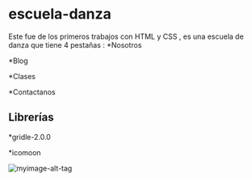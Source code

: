 # escuela-danza
Este fue de los primeros trabajos con HTML y CSS , es una escuela de danza que tiene 4 pestañas :
*Nosotros

*Blog

*Clases

*Contactanos

## Librerías

*gridle-2.0.0

*icomoon


![myimage-alt-tag](http://3.1m.yt/hgZrxJy.jpg)
